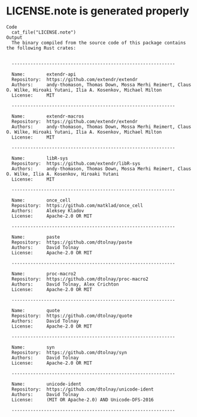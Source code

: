 # LICENSE.note is generated properly

    Code
      cat_file("LICENSE.note")
    Output
      The binary compiled from the source code of this package contains the following Rust crates:
      
      
      -------------------------------------------------------------
      
      Name:        extendr-api
      Repository:  https://github.com/extendr/extendr
      Authors:     andy-thomason, Thomas Down, Mossa Merhi Reimert, Claus O. Wilke, Hiroaki Yutani, Ilia A. Kosenkov, Michael Milton
      License:     MIT
      
      -------------------------------------------------------------
      
      Name:        extendr-macros
      Repository:  https://github.com/extendr/extendr
      Authors:     andy-thomason, Thomas Down, Mossa Merhi Reimert, Claus O. Wilke, Hiroaki Yutani, Ilia A. Kosenkov, Michael Milton
      License:     MIT
      
      -------------------------------------------------------------
      
      Name:        libR-sys
      Repository:  https://github.com/extendr/libR-sys
      Authors:     andy-thomason, Thomas Down, Mossa Merhi Reimert, Claus O. Wilke, Ilia A. Kosenkov, Hiroaki Yutani
      License:     MIT
      
      -------------------------------------------------------------
      
      Name:        once_cell
      Repository:  https://github.com/matklad/once_cell
      Authors:     Aleksey Kladov
      License:     Apache-2.0 OR MIT
      
      -------------------------------------------------------------
      
      Name:        paste
      Repository:  https://github.com/dtolnay/paste
      Authors:     David Tolnay
      License:     Apache-2.0 OR MIT
      
      -------------------------------------------------------------
      
      Name:        proc-macro2
      Repository:  https://github.com/dtolnay/proc-macro2
      Authors:     David Tolnay, Alex Crichton
      License:     Apache-2.0 OR MIT
      
      -------------------------------------------------------------
      
      Name:        quote
      Repository:  https://github.com/dtolnay/quote
      Authors:     David Tolnay
      License:     Apache-2.0 OR MIT
      
      -------------------------------------------------------------
      
      Name:        syn
      Repository:  https://github.com/dtolnay/syn
      Authors:     David Tolnay
      License:     Apache-2.0 OR MIT
      
      -------------------------------------------------------------
      
      Name:        unicode-ident
      Repository:  https://github.com/dtolnay/unicode-ident
      Authors:     David Tolnay
      License:     (MIT OR Apache-2.0) AND Unicode-DFS-2016
      
      -------------------------------------------------------------

